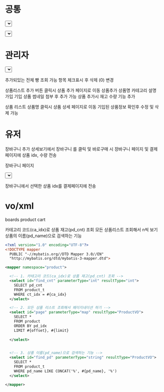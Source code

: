 # 공통 

<select>상품상세페이지 조회
상품리스트에서 상품클릭시 상품고유번호를 가져와서 상품명 정가, 판매가, 할인율, 등록일 ,재고 썸네일 ,상세정보 이미지 표시

 
<select>상품 리뷰 조회 및 문의 사항 조회
상품에 pd_idx에 해당하는  게시판 테이블의 bo_type = 0을 제외 1 2(리뷰, 문의)선택 후  제목, 내용, 작성일, 추가이미지,별점 가져와 표시


# 관리자

<select>상품 리스트 조회

<update>추가되있는 전체 빵 조회 가능 항목 체크표시 후 삭제 (0) 변경

상품리스트  추가 버튼 클릭시 상품 추가 페이지로 이동
<insert>상품추가
상품명 카테고리 설명 가입 기입 상품 썸네일 첨부 후 추가 가능
 상품 추가시 재고 수량 기능 추가

상품 리스트 상품명 클릭시 상품 상세 페이지로  이동
<update>기입된 상품정보  확인후 수정 및 삭제 가능



# 유저 

<insert>장바구니 추가
상세보기에서 장바구니 를 클릭 및 바로구매 시 장바구니 페이지 및 결제 페이지에 상품 idx, 수량 전송


장바구니 페이지

<select>장바구니  조회
<update>상품 수량만 수정 가능 
<delete>장바구니 선택 삭제 가능

장바구니에서 선택한 상품 idx를 결제페이지에 전송

# **vo/xml**

boards
product
cart

카테고리 코드(ca_idx)로 상품 재고(pd_cnt) 조회
모든 상품리스트 조회해서 n씩 보기
상품의 이름(pd_name)으로 검색하는 기능

```xml
<?xml version="1.0" encoding="UTF-8"?>
<!DOCTYPE mapper
  PUBLIC "-//mybatis.org//DTD Mapper 3.0//EN"
  "http://mybatis.org/dtd/mybatis-3-mapper.dtd">

<mapper namespace="product">

  <!-- 1. 카테고리 코드(ca_idx)로 상품 재고(pd_cnt) 조회 -->
  <select id="find_cnt" parameterType="int" resultType="int">
    SELECT pd_cnt
    FROM product_t
    WHERE ct_idx = #{ca_idx}
  </select>

  <!-- 2. 모든 상품 리스트 조회해서 페이지네이션 하기 -->
  <select id="page" parameterType="map" resultType="ProductVO">
    SELECT *
    FROM product
    ORDER BY pd_idx
    LIMIT #{offset}, #{limit}
    
  </select>
  

  <!-- 3. 상품 이름(pd_name)으로 검색하는 기능 -->
  <select id="find_pd" parameterType="string" resultType="ProductVO">
    SELECT *
    FROM product_t
    WHERE pd_name LIKE CONCAT('%', #{pd_name}, '%')
  </select>

</mapper>
```





